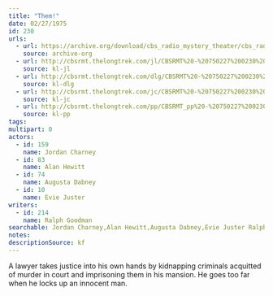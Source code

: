 ```yaml
---
title: "Them!"
date: 02/27/1975
id: 230
urls: 
  - url: https://archive.org/download/cbs_radio_mystery_theater/cbs_radio_mystery_theater-0201-0250.zip/cbs_radio_mystery_theater-0201-0250%2Fcbsrmt_0230_them.mp3
    source: archive-org
  - url: http://cbsrmt.thelongtrek.com/jl/CBSRMT%20-%20750227%200230%20Them!_jl.mp3
    source: kl-jl
  - url: http://cbsrmt.thelongtrek.com/dlg/CBSRMT%20-%20750227%200230%20Them!.mp3
    source: kl-dlg
  - url: http://cbsrmt.thelongtrek.com/jc/CBSRMT%20-%20750227%200230%20Them%20vbr%20kb_jc.mp3
    source: kl-jc
  - url: http://cbsrmt.thelongtrek.com/pp/CBSRMT_pp%20-%20750227%200230%20Them!.mp3
    source: kl-pp
tags: 
multipart: 0
actors:  
  - id: 159
    name: Jordan Charney  
  - id: 83
    name: Alan Hewitt  
  - id: 74
    name: Augusta Dabney  
  - id: 10
    name: Evie Juster
writers:  
  - id: 214
    name: Ralph Goodman
searchable: Jordan Charney,Alan Hewitt,Augusta Dabney,Evie Juster Ralph Goodman
notes: 
descriptionSource: kf
---
```

A lawyer takes justice into his own hands by kidnapping criminals acquitted of murder in court and imprisoning them in his mansion. He goes too far when he locks up an innocent man.